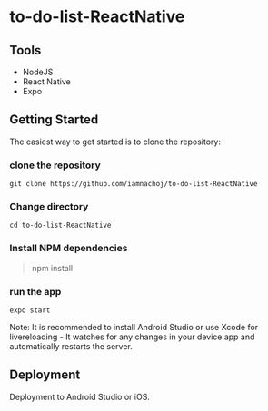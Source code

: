 # to-do-list-ReactNative
 
## Tools
 - NodeJS
 - React Native
 - Expo


## Getting Started
The easiest way to get started is to clone the repository:

### clone the repository
`git clone https://github.com/iamnachoj/to-do-list-ReactNative`
### Change directory
`cd to-do-list-ReactNative`
### Install NPM dependencies
> npm install
### run the app
`expo start`

Note: It is recommended to install Android Studio or use Xcode for livereloading - It watches for any changes in your device app and automatically restarts the server.

## Deployment
Deployment to Android Studio or iOS.
